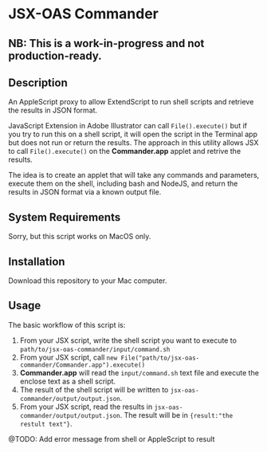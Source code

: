 # JSX-OAS Commander

## NB: This is a work-in-progress and not production-ready. 

## Description

An AppleScript proxy to allow ExtendScript to run shell scripts and retrieve the results in JSON format. 

JavaScript Extension in Adobe Illustrator can call `File().execute()` but if you try to run this on a shell script, it will open the script in the Terminal app but does not run or return the results. The approach in this utility allows JSX to call `File().execute()` on the **Commander.app** applet and retrive the results.

The idea is to create an applet that will take any commands and parameters, execute them on the shell, including bash and NodeJS, and return the results in JSON format via a known output file.

## System Requirements

Sorry, but this script works on MacOS only.

## Installation 

Download this repository to your Mac computer.

## Usage 

The basic workflow of this script is:

1. From your JSX script, write the shell script you want to execute to `path/to/jsx-oas-commander/input/command.sh`
2. From your JSX script, call `new File("path/to/jsx-oas-commander/Commander.app").execute()`
3. **Commander.app** will read the `input/command.sh` text file and execute the enclose text as a shell script.
4. The result of the shell script will be written to `jsx-oas-commander/output/output.json`.
5. From your JSX script, read the results in `jsx-oas-commander/output/output.json`. The result will be in `{result:"the restult text"}`.

@TODO: Add error message from shell or AppleScript to result